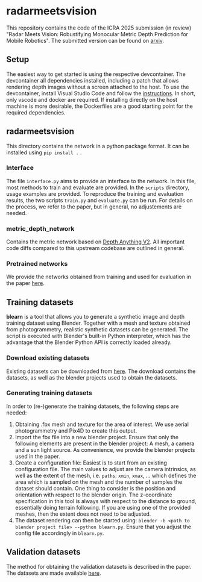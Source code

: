 # radarmeetsvision
This repository contains the code of the ICRA 2025 submission (in review) "Radar Meets Vision: Robustifying Monocular Metric Depth Prediction for Mobile Robotics". The submitted version can be found on [arxiv](https://arxiv.org/abs/2410.00736).

## Setup
The easiest way to get started is using the respective devcontainer.
The devcontainer all dependencies installed, including a patch that allows rendering depth images without a screen attached to the host.
To use the devcontainer, install Visual Studio Code and follow the [instructions](https://code.visualstudio.com/docs/devcontainers/containers).
In short, only vscode and docker are required.
If installing directly on the host machine is more desirable, the Dockerfiles are a good starting point for the required dependencies.

## radarmeetsvision
This directory contains the network in a python package format. It can be installed using `pip install .` .

### Interface
The file `interface.py` aims to provide an interface to the network.
In this file, most methods to train and evaluate are provided.
In the `scripts` directory, usage examples are provided.
To reproduce the training and evaluation results, the two scripts `train.py` and `evaluate.py` can be run.
For details on the process, we refer to the paper, but in general, no adjustements are needed.

### metric_depth_network
Contains the metric network based on [Depth Anything V2](https://github.com/DepthAnything/Depth-Anything-V2).
All important code diffs compared to this upstream codebase are outlined in general.

### Pretrained networks
We provide the networks obtained from training and used for evaluation in the paper [here](tbd).

## Training datasets
**blearn** is a tool that allows you to generate a synthetic image and depth training dataset using Blender.
Together with a mesh and texture obtained from photogrammetry, realistic synthetic datasets can be generated.
The script is executed with Blender's built-in Python interpreter, which has the advantage that the Blender Python API is correctly loaded already.

### Download existing datasets
Existing datasets can be downloaded from [here](tdb). The download contains the datasets, as well as the blender projects used to obtain the datasets.

### Generating training datasets
In order to (re-)generate the training datasets, the following steps are needed:
1. Obtaining .fbx mesh and texture for the area of interest. We use aerial photogrammetry and Pix4D to create this output.
2. Import the fbx file into a new blender project. Ensure that only the following elements are present in the blender project: A mesh, a camera and a sun light source. As convenience, we provide the blender projects used in the paper.
3. Create a configuration file: Easiest is to start from an existing configuration file. The main values to adjust are the camera intrinsics, as well as the extent of the mesh, i.e. `paths`: `xmin`, `xmax`, ... which defines the area which is sampled on the mesh and the number of samples the dataset should contain. One thing to consider is the position and orientation with respect to the blender origin. The z-coordinate specification in this tool is always with respect to the distance to ground, essentially doing terrain following. If you are using one of the provided meshes, then the extent does not need to be adjusted.
4. The dataset rendering can then be started using: `blender -b <path to blender project file> --python blearn.py`. Ensure that you adjust the config file accordingly in `blearn.py`.

## Validation datasets
The method for obtaining the validation datasets is described in the paper. The datasets are made available [here](tbd).